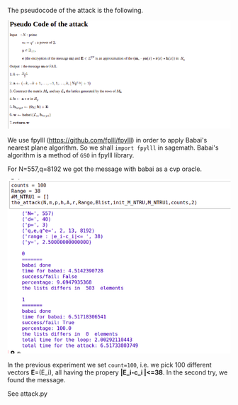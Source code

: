 The pseudocode of the attack is the following.

![alt text](https://github.com/drazioti/ntru/blob/main/images/2022-03-06_18-17.png)

We use fpylll (https://github.com/fplll/fpylll) in order to apply Babai's nearest plane algorithm. 
So we shall ```import fpylll``` in sagemath. Babai's algorithm is a method of ```GSO``` in fpylll library.

For N=557,q=8192 we got the message with babai as a cvp oracle.

![alt text](./images/2022-03-09_23-34.png)

In the previous experiment we set ```count=100```, i.e. we pick 100 different vectors **E**=(E_i), all having the propery
**|E_i-c_i |<=38**. In the second try, we found the message.

See attack.py
